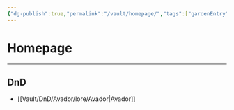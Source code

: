 ```yaml
---
{"dg-publish":true,"permalink":"/vault/homepage/","tags":["gardenEntry"]}
---
```


# Homepage
---
## DnD
- [[Vault/DnD/Avador/lore/Avador\|Avador]]
